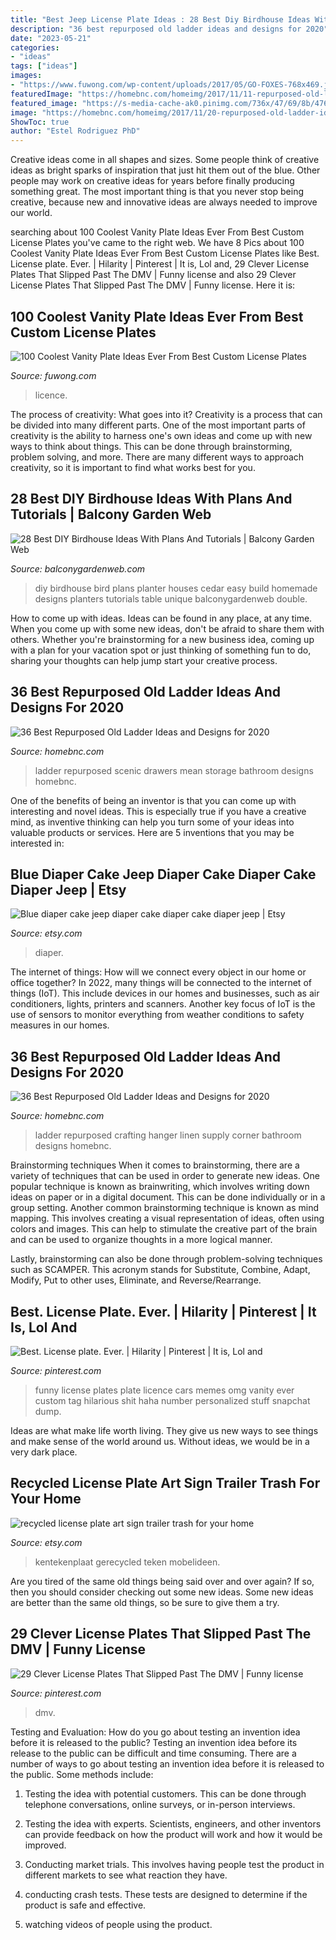 ```yaml
---
title: "Best Jeep License Plate Ideas : 28 Best Diy Birdhouse Ideas With Plans And Tutorials"
description: "36 best repurposed old ladder ideas and designs for 2020"
date: "2023-05-21"
categories:
- "ideas"
tags: ["ideas"]
images:
- "https://www.fuwong.com/wp-content/uploads/2017/05/GO-FOXES-768x469.jpg"
featuredImage: "https://homebnc.com/homeimg/2017/11/11-repurposed-old-ladder-ideas-homebnc.jpg"
featured_image: "https://s-media-cache-ak0.pinimg.com/736x/47/69/8b/47698bfe733f20aad55f75e7d4b4a906.jpg"
image: "https://homebnc.com/homeimg/2017/11/20-repurposed-old-ladder-ideas-homebnc.jpg"
ShowToc: true
author: "Estel Rodriguez PhD"
---
```



Creative ideas come in all shapes and sizes. Some people think of creative ideas as bright sparks of inspiration that just hit them out of the blue. Other people may work on creative ideas for years before finally producing something great. The most important thing is that you never stop being creative, because new and innovative ideas are always needed to improve our world.

	

		
searching about 100 Coolest Vanity Plate Ideas Ever From Best Custom License Plates you've came to the right web. We have 8 Pics about 100 Coolest Vanity Plate Ideas Ever From Best Custom License Plates like Best. License plate. Ever. | Hilarity | Pinterest | It is, Lol and, 29 Clever License Plates That Slipped Past The DMV | Funny license and also 29 Clever License Plates That Slipped Past The DMV | Funny license. Here it is:
		
    
## 100 Coolest Vanity Plate Ideas Ever From Best Custom License Plates

<img loading=lazy src="https://www.fuwong.com/wp-content/uploads/2017/05/GO-FOXES-768x469.jpg" onerror="this.onerror=null;this.src='https://tse2.mm.bing.net/th?id=OIP.YdeWYoyQtZa1J5qmXFkWRwHaEh&amp;pid=15.1';" alt="100 Coolest Vanity Plate Ideas Ever From Best Custom License Plates">

_Source: fuwong.com_

>licence. 

	

The process of creativity: What goes into it?
Creativity is a process that can be divided into many different parts. One of the most important parts of creativity is the ability to harness one's own ideas and come up with new ways to think about things. This can be done through brainstorming, problem solving, and more. There are many different ways to approach creativity, so it is important to find what works best for you.

    
## 28 Best DIY Birdhouse Ideas With Plans And Tutorials | Balcony Garden Web

<img loading=lazy src="https://balconygardenweb.com/wp-content/uploads/2017/12/diy-bird-house-ideas13.jpg" onerror="this.onerror=null;this.src='https://tse3.mm.bing.net/th?id=OIP.cbJAiGRSEB2oMkCmoJSrCQHaE7&amp;pid=15.1';" alt="28 Best DIY Birdhouse Ideas With Plans And Tutorials | Balcony Garden Web">

_Source: balconygardenweb.com_

>diy birdhouse bird plans planter houses cedar easy build homemade designs planters tutorials table unique balconygardenweb double. 

	

How to come up with ideas.
Ideas can be found in any place, at any time. When you come up with some new ideas, don't be afraid to share them with others. Whether you're brainstorming for a new business idea, coming up with a plan for your vacation spot or just thinking of something fun to do, sharing your thoughts can help jump start your creative process.

    
## 36 Best Repurposed Old Ladder Ideas And Designs For 2020

<img loading=lazy src="https://homebnc.com/homeimg/2017/11/11-repurposed-old-ladder-ideas-homebnc.jpg" onerror="this.onerror=null;this.src='https://tse2.mm.bing.net/th?id=OIP.REYZZQsS67kTsPDyv054aQHaNK&amp;pid=15.1';" alt="36 Best Repurposed Old Ladder Ideas and Designs for 2020">

_Source: homebnc.com_

>ladder repurposed scenic drawers mean storage bathroom designs homebnc. 

	

One of the benefits of being an inventor is that you can come up with interesting and novel ideas. This is especially true if you have a creative mind, as inventive thinking can help you turn some of your ideas into valuable products or services. Here are 5 inventions that you may be interested in: 

    
## Blue Diaper Cake Jeep Diaper Cake Diaper Cake Diaper Jeep | Etsy

<img loading=lazy src="https://i.etsystatic.com/12820545/r/il/221cab/1192981953/il_794xN.1192981953_71bf.jpg" onerror="this.onerror=null;this.src='https://tse1.mm.bing.net/th?id=OIP.m1iH7MB_v0VOk8qrjzndLgHaNJ&amp;pid=15.1';" alt="Blue diaper cake jeep diaper cake diaper cake diaper jeep | Etsy">

_Source: etsy.com_

>diaper. 

	

The internet of things: How will we connect every object in our home or office together?
In 2022, many things will be connected to the internet of things (IoT). This include devices in our homes and businesses, such as air conditioners, lights, printers and scanners. Another key focus of IoT is the use of sensors to monitor everything from weather conditions to safety measures in our homes.

    
## 36 Best Repurposed Old Ladder Ideas And Designs For 2020

<img loading=lazy src="https://homebnc.com/homeimg/2017/11/20-repurposed-old-ladder-ideas-homebnc.jpg" onerror="this.onerror=null;this.src='https://tse2.mm.bing.net/th?id=OIP.JQ-xahILH_IUwGcCZUvxEwHaLH&amp;pid=15.1';" alt="36 Best Repurposed Old Ladder Ideas and Designs for 2020">

_Source: homebnc.com_

>ladder repurposed crafting hanger linen supply corner bathroom designs homebnc. 

	

Brainstorming techniques
When it comes to brainstorming, there are a variety of techniques that can be used in order to generate new ideas. One popular technique is known as brainwriting, which involves writing down ideas on paper or in a digital document. This can be done individually or in a group setting.
Another common brainstorming technique is known as mind mapping. This involves creating a visual representation of ideas, often using colors and images. This can help to stimulate the creative part of the brain and can be used to organize thoughts in a more logical manner.

Lastly, brainstorming can also be done through problem-solving techniques such as SCAMPER. This acronym stands for Substitute, Combine, Adapt, Modify, Put to other uses, Eliminate, and Reverse/Rearrange.

    
## Best. License Plate. Ever. | Hilarity | Pinterest | It Is, Lol And

<img loading=lazy src="https://s-media-cache-ak0.pinimg.com/736x/47/69/8b/47698bfe733f20aad55f75e7d4b4a906.jpg" onerror="this.onerror=null;this.src='https://tse1.mm.bing.net/th?id=OIP.NBUjQoScLMiP6wuAHBfrEwHaHs&amp;pid=15.1';" alt="Best. License plate. Ever. | Hilarity | Pinterest | It is, Lol and">

_Source: pinterest.com_

>funny license plates plate licence cars memes omg vanity ever custom tag hilarious shit haha number personalized stuff snapchat dump. 

	

Ideas are what make life worth living. They give us new ways to see things and make sense of the world around us. Without ideas, we would be in a very dark place.

    
## Recycled License Plate Art Sign Trailer Trash For Your Home

<img loading=lazy src="https://img1.etsystatic.com/000/0/6470162/il_fullxfull.283047609.jpg" onerror="this.onerror=null;this.src='https://tse1.mm.bing.net/th?id=OIP.9e21Vv21FhBLM9e3gLsO-wHaFh&amp;pid=15.1';" alt="recycled license plate art sign trailer trash for your home">

_Source: etsy.com_

>kentekenplaat gerecycled teken mobelideen. 

	

Are you tired of the same old things being said over and over again? If so, then you should consider checking out some new ideas. Some new ideas are better than the same old things, so be sure to give them a try.

    
## 29 Clever License Plates That Slipped Past The DMV | Funny License

<img loading=lazy src="https://i.pinimg.com/736x/1c/aa/06/1caa06ba14eb0ff12a7c501b5ec01382--funny-license-plates-licence-plates.jpg" onerror="this.onerror=null;this.src='https://tse1.mm.bing.net/th?id=OIP.rcH6O5iik1ps6D7eGQdrZgHaFX&amp;pid=15.1';" alt="29 Clever License Plates That Slipped Past The DMV | Funny license">

_Source: pinterest.com_

>dmv. 

	

Testing and Evaluation: How do you go about testing an invention idea before it is released to the public?
Testing an invention idea before its release to the public can be difficult and time consuming. There are a number of ways to go about testing an invention idea before it is released to the public. Some methods include:
1) Testing the idea with potential customers. This can be done through telephone conversations, online surveys, or in-person interviews.

2) Testing the idea with experts. Scientists, engineers, and other inventors can provide feedback on how the product will work and how it would be improved.

3) Conducting market trials. This involves having people test the product in different markets to see what reaction they have.

4) conducting crash tests. These tests are designed to determine if the product is safe and effective.

5) watching videos of people using the product.

